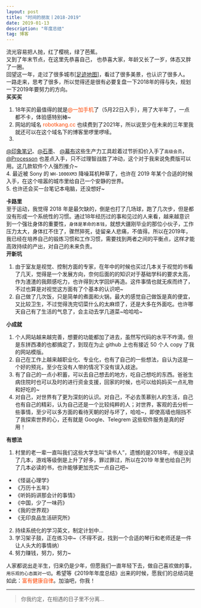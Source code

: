 ```yaml
---
layout: post
title: "时间的朋友丨2018-2019"
date: 2019-01-13 
description: "年度总结"
tag: 博客
---   
```



流光容易把人抛，红了樱桃，绿了芭蕉。        
又到了年末节点，在这里先恭喜自己，
也恭喜大家，年龄又长了一岁，体态又胖了一圈。              
回望这一年，走过了很多城市<a href="http://robotkang.cc/ziyuan/" target="_blank">[足迹地图]</a>，看过了很多美景，也认识了很多人。           
一路走来，思考了很多，所以觉得还是很有必要复盘一下2018年的得与失，规划一下2019年要努力的方向。          
**买买买**        
1. 18年买的最值得的就是<a style="color:#FF4500;text-decoration:none">@一加手机</a>了（5月22日入手），用了大半年了，一点都不卡，体验感特别棒~       
2. 网站的域名  <a style="color:#FF4500;text-decoration:none">robotkang.cc</a> 也续费到了2021年，所以说至少在未来的三年里我就还可以在这个域名下的博客里啰里啰嗦。     
3. <a href="https://shimo.im/?inviterid=6673547&invitername=%E4%BA%A2%E5%BF%97%E5%86%9B" target="_blank"> 
@印象笔记</a>、<a href="https://www.panc.cc" target="_blank">@石墨</a>、
<a href="https://mubu.com/inv/" target="_blank">
@幕布</a>这些生产力工具趁着过节折扣价入手了`高级会员`，<a href="https://www.processon.com/i/5c19ca49e4b0e83682e60aef" target="_blank">@Processon</a> 也差点入手，只不过理智战胜了冲动，这个对于我来说免费版可以用。这几款软件个人强烈推介~      
4. 最近被 Sony 的 `WH-1000XM3` 降噪耳机种草了，也许在  2019 年某个合适的时候入手，在这个喧嚣的城市里给自己一个安静的世界。        
5. 也许还会买一台笔记本电脑，还没想好~           

**卡路里**     
  至于运动，我觉得 2018 年是最欠缺的，倒是也打了几场球，跑了几次步，但是都没有形成一个系统性的习惯。通过18年经历过的事和见过的人来看，越来越意识到一个强壮身体的重要性，`身体是革命的本钱`，就想大疆刚毕业的那位小伙子，工作压力太大，身体扛不住了，骤然猝死，徒留亲人悲痛，不值得。所以在2019年，我已经在培养自己的锻炼习惯和工作习惯，需要找到两者之间的平衡点，这样才能高效持续的产出，对自己的未来负责。       
**开新坑**
1. 由于室友是视觉、控制方面的专家，在年中的时候也买过几本关于视觉的书看了几天，觉得是一个发展方向，奈何后面的的知识对于基础学科的要求太高，作为渣渣的我颇感吃力，也许得到大学回炉再造。这件事情也就无疾而终了，不过也算是对视觉这方面有了个基本的认识吧~             
2. 自己做了几次饭，只是简单的煮面和火锅，最大的感觉自己做饭是真的便宜，又比较卫生，不过觉得洗完切菜什么的太麻烦了，还是大多在外面吃。也许哪天自己有了生活的气息了，会主动去学几道菜~哈哈哈~              

**小成就**
1. 个人网站越来越完善，想要的功能都加了进去，虽然写代码的水平不咋滴，但是东拼西凑的也都搞定了，到现在为止 github 上也有接近 50 个人 copy 了我的网站模版。       
2. 自己在工作上越来越职业化、专业化，也有了自己的一些想法，自认为这是一个好的预兆，至少在没有人带的情况下没有误入歧途。       
3. 有了自己的一点小积蓄，可以去自己想去的地方，吃自己想吃的东西。爸爸生病住院时也可以及时的进行资金支援，回家的时候，也可以给妈妈买一点礼物和好吃的~            
4. 对自己，对世界有了更为深刻的认识。对自己，不必去羡慕别人的生活，自己也有自己的精彩，认为自己还是一个比较纯粹的人；对世界，客观的去分析一些事情，至少可以多方面的看待天朝的好与坏了，哈哈~，即使高墙也阻挡不了我探索世界的心，还有就是 Google、Telegrem 这些软件服务是真的好用！          

**有想法**        
1. 村里的老一辈一直叫我们这些大学生叫“读书人”，遗憾的是2018年，书是没读了几本，游戏等级倒是上升了好多，罪过罪过，所以在2019 年里也给自己列了几本必读的书，也许能够更加充实一点自己吧~         

- 《怪诞心理学》
- 《万历十五年》
- 《听妈妈讲那会计的事情》
- 《中国，少了一味药》
- 《我的世界观》
- 《无印良品生活研究所》

2. 持续系统化的学习英文，制定计划中...       
3. 学习架子鼓，正在练习中~（不得不说，找到一个合适的琴行和老师还是一件让人头大的事情纳）          
4. 努力赚钱，努力，努力~          

人家都说出走半生，归来仍是少年，但愿我们一直年轻下去，做自己喜欢做的事，`用乐观的心态面对一切`。希望等《2019年年度总结》出来的时候，愿我们的总结词是如此：<a style="color:#FF4500;text-decoration:none">富有</a><a style="color:#FF4500;text-decoration:none">健康</a><a style="color:#FF4500;text-decoration:none">自律</a>。加油吧，你我！          


           
----------
>  你我约定，在相遇的日子里不分离...




  
